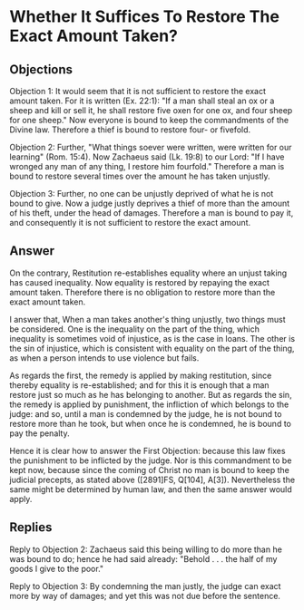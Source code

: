 # Whether It Suffices To Restore The Exact Amount Taken?

## Objections

Objection 1: It would seem that it is not sufficient to restore the exact amount taken. For it is written (Ex. 22:1): "If a man shall steal an ox or a sheep and kill or sell it, he shall restore five oxen for one ox, and four sheep for one sheep." Now everyone is bound to keep the commandments of the Divine law. Therefore a thief is bound to restore four- or fivefold.

Objection 2: Further, "What things soever were written, were written for our learning" (Rom. 15:4). Now Zachaeus said (Lk. 19:8) to our Lord: "If I have wronged any man of any thing, I restore him fourfold." Therefore a man is bound to restore several times over the amount he has taken unjustly.

Objection 3: Further, no one can be unjustly deprived of what he is not bound to give. Now a judge justly deprives a thief of more than the amount of his theft, under the head of damages. Therefore a man is bound to pay it, and consequently it is not sufficient to restore the exact amount.

## Answer

On the contrary, Restitution re-establishes equality where an unjust taking has caused inequality. Now equality is restored by repaying the exact amount taken. Therefore there is no obligation to restore more than the exact amount taken.

I answer that, When a man takes another's thing unjustly, two things must be considered. One is the inequality on the part of the thing, which inequality is sometimes void of injustice, as is the case in loans. The other is the sin of injustice, which is consistent with equality on the part of the thing, as when a person intends to use violence but fails.

As regards the first, the remedy is applied by making restitution, since thereby equality is re-established; and for this it is enough that a man restore just so much as he has belonging to another. But as regards the sin, the remedy is applied by punishment, the infliction of which belongs to the judge: and so, until a man is condemned by the judge, he is not bound to restore more than he took, but when once he is condemned, he is bound to pay the penalty.

Hence it is clear how to answer the First Objection: because this law fixes the punishment to be inflicted by the judge. Nor is this commandment to be kept now, because since the coming of Christ no man is bound to keep the judicial precepts, as stated above ([2891]FS, Q[104], A[3]). Nevertheless the same might be determined by human law, and then the same answer would apply.

## Replies

Reply to Objection 2: Zachaeus said this being willing to do more than he was bound to do; hence he had said already: "Behold . . . the half of my goods I give to the poor."

Reply to Objection 3: By condemning the man justly, the judge can exact more by way of damages; and yet this was not due before the sentence.